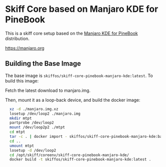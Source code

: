 # Skiff Core based on Manjaro KDE for PineBook

This is a skiff core setup based on the [Manjaro KDE for PineBook] distribution.

[Manjaro KDE for PineBook]: https://manjaro.org/downloads/arm/pinebook-pro/arm8-pinebook-pro-kde-plasma/

https://manjaro.org

## Building the Base Image

The base image is `skiffos/skiff-core-pinebook-manjaro-kde:latest`. To build
this image:

Fetch the latest download to manjaro.img.

Then, mount it as a loop-back device, and build the docker image:

```sh
  xz -d ./manjaro.img.xz
  losetup /dev/loop2 ./manjaro.img
  mkdir mtpt
  partprobe /dev/loop2
  mount /dev/loop2p2 ./mtpt
  cd mtpt
  tar -c . | docker import - skiffos/skiff-core-pinebook-manjaro-kde:base
  cd ..
  umount mtpt
  losetup -d /dev/loop2
  cd /opt/skiff/coreenv/skiff-core-pinebook-manjaro-kde/
  docker build -t skiffos/skiff-core-pinebook-manjaro-kde:latest .
```
